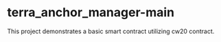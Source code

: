 # terra_anchor_manager-main
This project demonstrates a basic smart contract utilizing cw20 contract.
